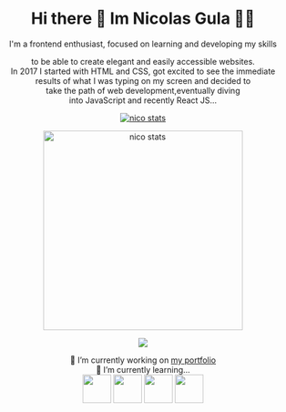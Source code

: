 # <div align="center"> Hi there 👋 Im Nicolas Gula 👨‍💻 <div>

<div align="center">
I'm a frontend enthusiast, focused on learning and developing my skills   
  
  to be able to create elegant and easily accessible websites.  
  In 2017 I started with HTML and CSS, got excited to see the immediate  
  results of what I was typing on my screen and decided to   
  take the path of web development,eventually diving   
  into JavaScript and recently React JS...
</div>  
  
  <p align="center">
  <a align="center" href="https://hits.seeyoufarm.com"><img src="https://hits.seeyoufarm.com/api/count/incr/badge.svg?url=https%3A%2F%2Fgithub.com%2FNicolasGula%2FNicolasGula&count_bg=%2379C83D&title_bg=%23555555&icon=&icon_color=%23E7E7E7&title=hits&edge_flat=false" alt="nico stats" /></a> 
  </p>
  
  <p align="center">
  <a href="https://github.com/NicolasGula/github-readme-stats"><img width="350px" align="center" src="https://github-readme-stats.vercel.app/api?username=NicolasGula&show_icons=true&theme=dark" alt="nico stats" /></a>

  </p>
  
  <p align="center">
   <a href="https://github-readme-stats.vercel.app/api/top-langs/?username=NicolasGula&layout=compact"><img align="center" src="https://github-readme-stats.vercel.app/api/top-langs/?username=NicolasGula&layout=compact&theme=buefy&hide_border=true" /></a>
  </p>
  
  <div align="center">
    🔭 I’m currently working on <a href="https://nicolasgula.tk/">my portfolio</a>
  </div>
  <div align="center">
    🌱 I’m currently learning... <br><img src="https://api.iconify.design/logos:react.svg?color=%23888888" width="50px" height="50px">
    <img src="https://api.iconify.design/vscode-icons:file-type-csharp2.svg?color=%23888888" width="50px" height="50px">
    <img src="https://api.iconify.design/logos:javascript.svg?color=%23888888" width="50px" height="50px">
    <img src="https://api.iconify.design/logos:sass.svg?color=%23888888" width="50px" height="50px">
  </div>




